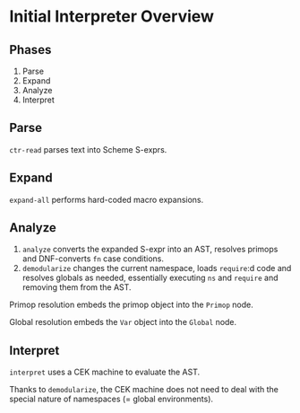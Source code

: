 # Initial Interpreter Overview

## Phases

1. Parse
2. Expand
3. Analyze
4. Interpret

## Parse

`ctr-read` parses text into Scheme S-exprs.

## Expand

`expand-all` performs hard-coded macro expansions.

## Analyze

1. `analyze` converts the expanded S-expr into an AST, resolves primops and
   DNF-converts `fn` case conditions.
2. `demodularize` changes the current namespace, loads `require`:d code and
   resolves globals as needed, essentially executing `ns` and `require` and
   removing them from the AST.

Primop resolution embeds the primop object into the `Primop` node.

Global resolution embeds the `Var` object into the `Global` node.

## Interpret

`interpret` uses a CEK machine to evaluate the AST.

Thanks to `demodularize`, the CEK machine does not need to deal with the special
nature of namespaces (= global environments).